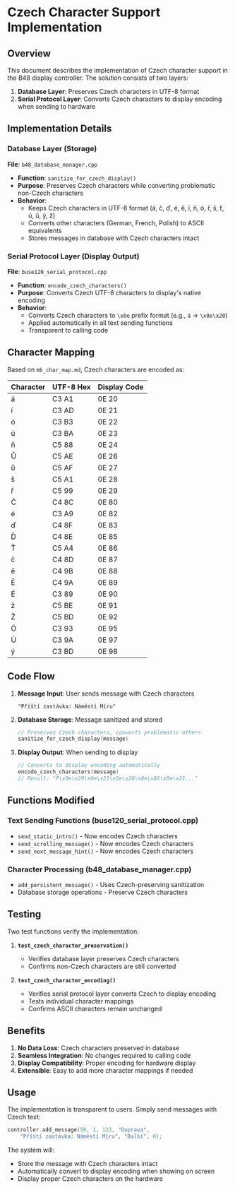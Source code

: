 # Czech Character Support Implementation

## Overview

This document describes the implementation of Czech character support in the B48 display controller. The solution consists of two layers:

1. **Database Layer**: Preserves Czech characters in UTF-8 format
2. **Serial Protocol Layer**: Converts Czech characters to display encoding when sending to hardware

## Implementation Details

### Database Layer (Storage)

**File**: `b48_database_manager.cpp`

- **Function**: `sanitize_for_czech_display()`
- **Purpose**: Preserves Czech characters while converting problematic non-Czech characters
- **Behavior**: 
  - Keeps Czech characters in UTF-8 format (á, č, ď, é, ě, í, ň, ó, ř, š, ť, ú, ů, ý, ž)
  - Converts other characters (German, French, Polish) to ASCII equivalents
  - Stores messages in database with Czech characters intact

### Serial Protocol Layer (Display Output)

**File**: `buse120_serial_protocol.cpp`

- **Function**: `encode_czech_characters()`
- **Purpose**: Converts Czech UTF-8 characters to display's native encoding
- **Behavior**:
  - Converts Czech characters to `\x0e` prefix format (e.g., `á` → `\x0e\x20`)
  - Applied automatically in all text sending functions
  - Transparent to calling code

## Character Mapping

Based on `mb_char_map.md`, Czech characters are encoded as:

| Character | UTF-8 Hex  | Display Code |
|-----------|------------|--------------|
| á         | C3 A1      | 0E 20        |
| í         | C3 AD      | 0E 21        |
| ó         | C3 B3      | 0E 22        |
| ú         | C3 BA      | 0E 23        |
| ň         | C5 88      | 0E 24        |
| Ů         | C5 AE      | 0E 26        |
| ů         | C5 AF      | 0E 27        |
| š         | C5 A1      | 0E 28        |
| ř         | C5 99      | 0E 29        |
| Č         | C4 8C      | 0E 80        |
| é         | C3 A9      | 0E 82        |
| ď         | C4 8F      | 0E 83        |
| Ď         | C4 8E      | 0E 85        |
| Ť         | C5 A4      | 0E 86        |
| č         | C4 8D      | 0E 87        |
| ě         | C4 9B      | 0E 88        |
| Ě         | C4 9A      | 0E 89        |
| É         | C3 89      | 0E 90        |
| ž         | C5 BE      | 0E 91        |
| Ž         | C5 BD      | 0E 92        |
| Ó         | C3 93      | 0E 95        |
| Ú         | C3 9A      | 0E 97        |
| ý         | C3 BD      | 0E 98        |

## Code Flow

1. **Message Input**: User sends message with Czech characters
   ```
   "Příští zastávka: Náměstí Míru"
   ```

2. **Database Storage**: Message sanitized and stored
   ```cpp
   // Preserves Czech characters, converts problematic others
   sanitize_for_czech_display(message)
   ```

3. **Display Output**: When sending to display
   ```cpp
   // Converts to display encoding automatically
   encode_czech_characters(message)
   // Result: "P\x0e\x29\x0e\x21\x0e\x28\x0e\x86\x0e\x21..."
   ```

## Functions Modified

### Text Sending Functions (buse120_serial_protocol.cpp)
- `send_static_intro()` - Now encodes Czech characters
- `send_scrolling_message()` - Now encodes Czech characters  
- `send_next_message_hint()` - Now encodes Czech characters

### Character Processing (b48_database_manager.cpp)
- `add_persistent_message()` - Uses Czech-preserving sanitization
- Database storage operations - Preserve Czech characters

## Testing

Two test functions verify the implementation:

1. **`test_czech_character_preservation()`**
   - Verifies database layer preserves Czech characters
   - Confirms non-Czech characters are still converted

2. **`test_czech_character_encoding()`**
   - Verifies serial protocol layer converts Czech to display encoding
   - Tests individual character mappings
   - Confirms ASCII characters remain unchanged

## Benefits

1. **No Data Loss**: Czech characters preserved in database
2. **Seamless Integration**: No changes required to calling code
3. **Display Compatibility**: Proper encoding for hardware display
4. **Extensible**: Easy to add more character mappings if needed

## Usage

The implementation is transparent to users. Simply send messages with Czech text:

```cpp
controller.add_message(50, 1, 123, "Doprava", 
    "Příští zastávka: Náměstí Míru", "Další", 0);
```

The system will:
- Store the message with Czech characters intact
- Automatically convert to display encoding when showing on screen
- Display proper Czech characters on the hardware 